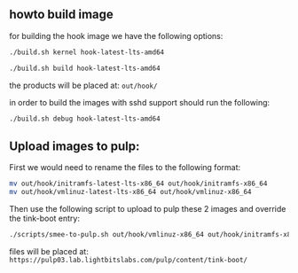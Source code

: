 ## howto build image

for building the hook image we have the following options:

```bash
./build.sh kernel hook-latest-lts-amd64
```

```bash
./build.sh build hook-latest-lts-amd64
```

the products will be placed at: `out/hook/`

in order to build the images with sshd support should run the following:

```bash
./build.sh debug hook-latest-lts-amd64
```

## Upload images to pulp:

First we would need to rename the files to the following format:

```bash
mv out/hook/initramfs-latest-lts-x86_64 out/hook/initramfs-x86_64
mv out/hook/vmlinuz-latest-lts-x86_64 out/hook/vmlinuz-x86_64 
```

Then use the following script to upload to pulp these 2 images and override the tink-boot entry:

```bash
./scripts/smee-to-pulp.sh out/hook/vmlinuz-x86_64 out/hook/initramfs-x86_64
```

files will be placed at: `https://pulp03.lab.lightbitslabs.com/pulp/content/tink-boot/`
